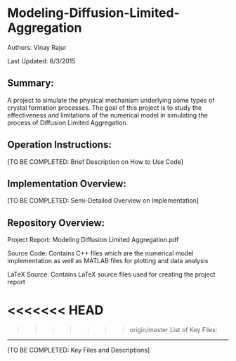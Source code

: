 # Modeling-Diffusion-Limited-Aggregation
Authors: Vinay Rajur

Last Updated: 6/3/2015


Summary:
-------------------------------------------------------------------------------
A project to simulate the physical mechanism underlying some types of crystal 
formation processes. The goal of this project is to study the effectiveness and
limitations of the numerical model in simulating the process of Diffusion 
Limited Aggregation.


Operation Instructions:
-------------------------------------------------------------------------------
[TO BE COMPLETED: Brief Description on How to Use Code]


Implementation Overview:
-------------------------------------------------------------------------------
[TO BE COMPLETED: Semi-Detailed Overview on Implementation]


Repository Overview:
-------------------------------------------------------------------------------
Project Report: Modeling Diffusion Limited Aggregation.pdf

Source Code: Contains C++ files which are the numerical model implementation
	as well as MATLAB files for plotting and data analysis 
	
LaTeX Source: Contains LaTeX source files used for creating the project report


<<<<<<< HEAD
=======

>>>>>>> origin/master
List of Key Files:
-------------------------------------------------------------------------------
[TO BE COMPLETED: Key Files and Descriptions]


